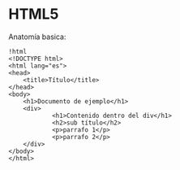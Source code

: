 # HTML5

Anatomía basica:

	!html
	<!DOCTYPE html>
	<html lang="es">
	<head>
		<title>Título</title>
	</head>
	<body>
		<h1>Documento de ejemplo</h1>
		<div>
				<h1>Contenido dentro del div</h1>
				<h2>sub título</h2>
				<p>parrafo 1</p>
				<p>parrafo 2</p>
		</div>
	</body>
	</html>

